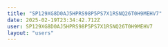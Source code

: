 ```yaml
---
title: "SP129XG8D0AJ5HPRS98P5PS7X1RSNQ26T0H9MEHV7"
date: 2025-02-19T23:34:42.712Z
user: SP129XG8D0AJ5HPRS98P5PS7X1RSNQ26T0H9MEHV7
layout: "users"
---
```

    